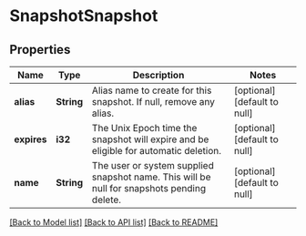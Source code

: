 # SnapshotSnapshot

## Properties
Name | Type | Description | Notes
------------ | ------------- | ------------- | -------------
**alias** | **String** | Alias name to create for this snapshot. If null, remove any alias. | [optional] [default to null]
**expires** | **i32** | The Unix Epoch time the snapshot will expire and be eligible for automatic deletion. | [optional] [default to null]
**name** | **String** | The user or system supplied snapshot name. This will be null for snapshots pending delete. | [optional] [default to null]

[[Back to Model list]](../README.md#documentation-for-models) [[Back to API list]](../README.md#documentation-for-api-endpoints) [[Back to README]](../README.md)



